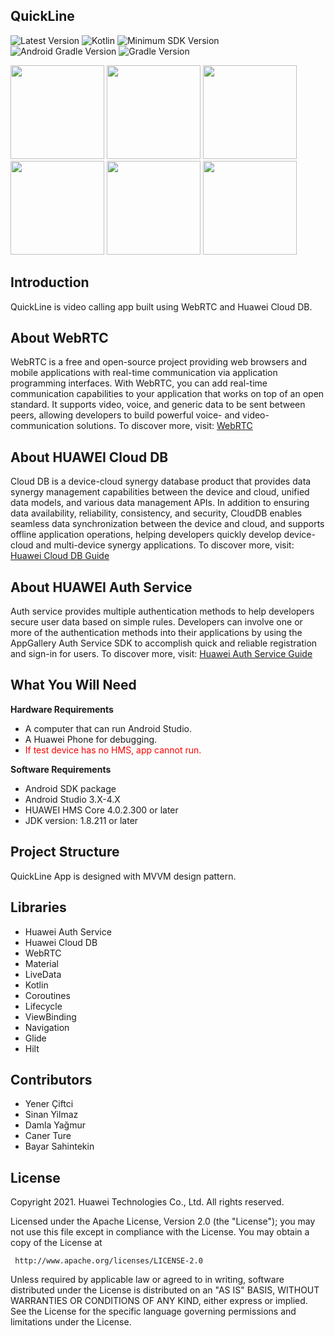 ## QuickLine
![Latest Version](https://img.shields.io/badge/latestVersion-1.0-yellow) ![Kotlin](https://img.shields.io/badge/language-kotlin-blue) ![Minimum SDK Version](https://img.shields.io/badge/minSDK-24-orange) ![Android Gradle Version](https://img.shields.io/badge/androidGradleVersion-7.1.2-green) ![Gradle Version](https://img.shields.io/badge/gradleVersion-7.2-informational)

<img src="/screenshots/1.jpg" width=150/>
<img src="/screenshots/2.jpg" width=150>
<img src="/screenshots/3.jpg" width=150>
<img src="/screenshots/4.jpg" width=150>
<img src="/screenshots/5.jpg" width=150>
<img src="/screenshots/6.jpg" width=150>

## Introduction

QuickLine is video calling app built using WebRTC and Huawei Cloud DB.

## About WebRTC
WebRTC is a free and open-source project providing web browsers and mobile applications with real-time communication via application programming interfaces. With WebRTC, you can add real-time communication capabilities to your application that works on top of an open standard. It supports video, voice, and generic data to be sent between peers, allowing developers to build powerful voice- and video-communication solutions. To discover more, visit: [WebRTC](https://webrtc.org/)

## About HUAWEI Cloud DB

Cloud DB is a device-cloud synergy database product that provides data synergy management capabilities between the device and cloud, unified data models, and various data management APIs. In addition to ensuring data availability, reliability, consistency, and security, CloudDB enables seamless data synchronization between the device and cloud, and supports offline application operations, helping developers quickly develop device-cloud and multi-device synergy applications. To discover more, visit: [Huawei Cloud DB Guide](https://developer.huawei.com/consumer/en/doc/development/AppGallery-connect-Guides/agc-clouddb-introduction)

## About HUAWEI Auth Service

Auth service provides multiple authentication methods to help developers secure user data based on simple rules. Developers can involve one or more of the authentication methods into their applications by using the AppGallery Auth Service SDK to accomplish quick and reliable registration and sign-in for users. To discover more, visit: [Huawei Auth Service Guide](https://developer.huawei.com/consumer/en/doc/development/AppGallery-connect-Guides/agc-auth-introduction-0000001053732605)


## What You Will Need

**Hardware Requirements**
- A computer that can run Android Studio.
- A Huawei Phone for debugging.
- <span style="color:red">If test device has no HMS, app cannot run.</span>



**Software Requirements**
- Android SDK package
- Android Studio 3.X-4.X
- HUAWEI HMS Core 4.0.2.300 or later
- JDK version: 1.8.211 or later

## Project Structure

QuickLine App is designed with MVVM design pattern.

## Libraries

- Huawei Auth Service
- Huawei Cloud DB
- WebRTC
- Material
- LiveData
- Kotlin
- Coroutines
- Lifecycle
- ViewBinding
- Navigation
- Glide
- Hilt

## Contributors

- Yener Çiftci
- Sinan Yilmaz
- Damla Yağmur
- Caner Ture
- Bayar Sahintekin


## License

Copyright 2021. Huawei Technologies Co., Ltd. All rights reserved.

   Licensed under the Apache License, Version 2.0 (the "License");
   you may not use this file except in compliance with the License.
   You may obtain a copy of the License at

     http://www.apache.org/licenses/LICENSE-2.0

   Unless required by applicable law or agreed to in writing, software
   distributed under the License is distributed on an "AS IS" BASIS,
   WITHOUT WARRANTIES OR CONDITIONS OF ANY KIND, either express or implied.
   See the License for the specific language governing permissions and
   limitations under the License.
